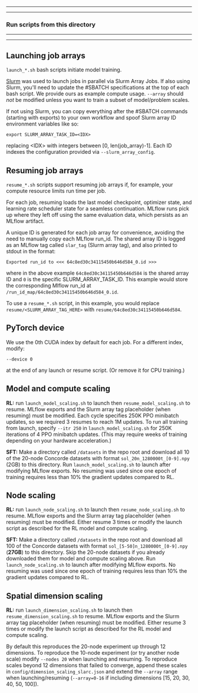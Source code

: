 ___
___
### Run scripts from this directory
---
---

## Launching job arrays
```launch_*.sh``` bash scripts initiate model training.

[Slurm](https://slurm.schedmd.com/documentation.html) was used to launch jobs in parallel via Slurm Array Jobs. If also using Slurm, you'll need to update the #SBATCH specifications at the top of each bash script. We provide ours as example compute usage. ```--array``` should *not* be modified unless you want to train a subset of model/problem scales.

If not using Slurm, you can copy everything after the #SBATCH commands (starting with exports) to your own workflow and spoof Slurm array ID environment variables like so:
```
export SLURM_ARRAY_TASK_ID=<IDX>
``` 
replacing \<IDX> with integers between [0, len(job_array)-1]. Each ID indexes the configuration provided via ```--slurm_array_config```.

## Resuming job arrays
```resume_*.sh``` scripts support resuming job arrays if, for example, your compute resource limits run time per job. 

For each job, resuming loads the last model checkpoint, optimizer state, and learning rate scheduler state for a seamless continuation. MLflow runs pick up where they left off using the same evaluation data, which persists as an MLflow artifact.

A unique ID is generated for each job array for convenience, avoiding the need to manually copy each MLflow run_id. The shared array ID is logged as an MLflow tag called ```slar_tag``` (Slurm array tag), and also printed to stdout in the format:
```
Exported run_id to <<< 64c8ed30c34115450b646d584_0.id >>>
```
where in the above example ```64c8ed30c34115450b646d584``` is the shared array ID and ```0``` is the specific SLURM_ARRAY_TASK_ID. This example would store the corresponding Mlflow run_id at ```/run_id_map/64c8ed30c34115450b646d584_0.id```.

To use a ```resume_*.sh``` script, in this example, you would replace ```resume/<SLURM_ARRAY_TAG_HERE>``` with ```resume/64c8ed30c34115450b646d584```.

## PyTorch device
We use the 0th CUDA index by default for each job. For a different index, modify:
```
--device 0
```
at the end of any launch or resume script. (Or remove it for CPU training.)

## Model and compute scaling
**RL:** run ```launch_model_scaling.sh``` to launch then ```resume_model_scaling.sh``` to resume. MLflow exports and the Slurm array tag placeholder (when resuming) must be modified. Each cycle specifies 250K PPO minibatch updates, so we required 3 resumes to reach 1M updates. To run all training from launch, specify ```--itr 250``` in ```launch_model_scaling.sh``` for 250K iterations of 4 PPO minibatch updates. (This may require weeks of training depending on your hardware acceleration.)

**SFT:** Make a directory called ```/datasets``` in the repo root and download all 10 of the 20-node Concorde datasets with format ```sol_20n_1280000t_[0-9].npy``` (2GB) to this directory. Run ```launch_model_scaling.sh``` to launch after modifying MLflow exports. No resuming was used since one epoch of training requires less than 10% the gradient updates compared to RL.

## Node scaling
**RL:** run ```launch_node_scaling.sh``` to launch then ```resume_node_scaling.sh``` to resume. MLflow exports and the Slurm array tag placeholder (when resuming) must be modified. Either resume 3 times or modify the launch script as described for the RL model and compute scaling.

**SFT:** Make a directory called ```/datasets``` in the repo root and download all 100 of the Concorde datasets with format ```sol_[5-50]n_1280000t_[0-9].npy``` (**27GB**) to this directory. Skip the 20-node datasets if you already downloaded them for model and compute scaling above. Run ```launch_node_scaling.sh``` to launch after modifying MLflow exports. No resuming was used since one epoch of training requires less than 10% the gradient updates compared to RL.

## Spatial dimension scaling
**RL:** run ```launch_dimension_scaling.sh``` to launch then ```resume_dimension_scaling.sh``` to resume. MLflow exports and the Slurm array tag placeholder (when resuming) must be modified. Either resume 3 times or modify the launch script as described for the RL model and compute scaling. 

By default this reproduces the 20-node experiment up through 12 dimensions. To reproduce the 10-node experiment (or try another node scale) modify ```--nodes 20``` when launching and resuming. To reproduce scales beyond 12 dimensions that failed to converge, append these scales in ```config/dimension_scaling_slarc.json``` and extend the ```--array``` range when launching/resuming (```--array=0-16``` if including dimensions [15, 20, 30, 40, 50, 100]).
